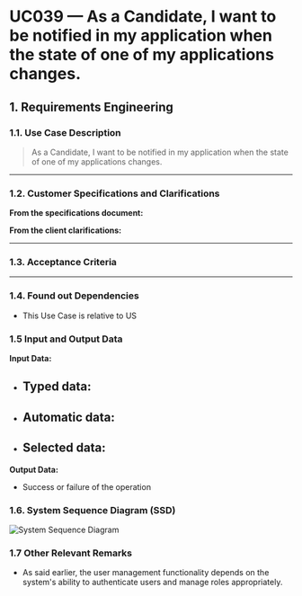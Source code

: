 # UC039 — As a Candidate, I want to be notified in my application when the state of one of my applications changes.

## 1. Requirements Engineering

### 1.1. Use Case Description

> As a Candidate, I want to be notified in my application when the state of one of my applications changes.

---

### 1.2. Customer Specifications and Clarifications

**From the specifications document:**


**From the client clarifications:**

---

### 1.3. Acceptance Criteria

> 
 
---

### 1.4. Found out Dependencies

* This Use Case is relative to US

### 1.5 Input and Output Data

**Input Data:**
- Typed data:
	- 
- Automatic data:
	- 
- Selected data:
	- 

**Output Data:**
- Success or failure of the operation

### 1.6. System Sequence Diagram (SSD)

![System Sequence Diagram](svg/uc035-system-sequence-diagram.svg)

### 1.7 Other Relevant Remarks

- As said earlier, the user management functionality depends on the system's ability to authenticate users and manage roles appropriately.